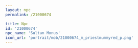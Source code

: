 ```yaml
---
layout: npc
permalink: /21000674

title: Npc
id: '21000674'
npc_name: 'Sultan Monus'
icon_url: 'portrait/mob/21000674_m_priestmummyred_p.png'
---
```

